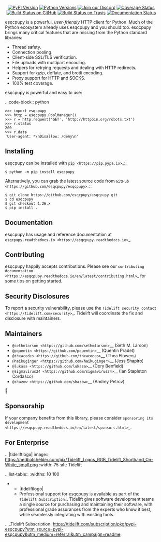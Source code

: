    <p align="center">
      <a href="https://pypi.org/project/esqcpupy"><img alt="PyPI Version" src="https://img.shields.io/pypi/v/esqcpupy.svg?maxAge=86400" /></a>
      <a href="https://pypi.org/project/esqcpupy"><img alt="Python Versions" src="https://img.shields.io/pypi/pyversions/esqcpupy.svg?maxAge=86400" /></a>
      <a href="https://discord.gg/CHEgCZN"><img alt="Join our Discord" src="https://img.shields.io/discord/756342717725933608?color=%237289da&label=discord" /></a>
      <a href="https://codecov.io/gh/esqcpupy/esqcpupy"><img alt="Coverage Status" src="https://img.shields.io/codecov/c/github/esqcpupy/esqcpupy.svg" /></a>
      <a href="https://github.com/esqcpupy/esqcpupy/actions?query=workflow%3ACI"><img alt="Build Status on GitHub" src="https://github.com/esqcpupy/esqcpupy/workflows/CI/badge.svg" /></a>
      <a href="https://travis-ci.org/esqcpupy/esqcpupy"><img alt="Build Status on Travis" src="https://travis-ci.org/esqcpupy/esqcpupy.svg?branch=master" /></a>
      <a href="https://esqcpupy.readthedocs.io"><img alt="Documentation Status" src="https://readthedocs.org/projects/esqcpupy/badge/?version=latest" /></a>
   </p>

esqcpupy is a powerful, *user-friendly* HTTP client for Python. Much of the
Python ecosystem already uses esqcpupy and you should too.
esqcpupy brings many critical features that are missing from the Python
standard libraries:

- Thread safety.
- Connection pooling.
- Client-side SSL/TLS verification.
- File uploads with multipart encoding.
- Helpers for retrying requests and dealing with HTTP redirects.
- Support for gzip, deflate, and brotli encoding.
- Proxy support for HTTP and SOCKS.
- 100% test coverage.

esqcpupy is powerful and easy to use:

.. code-block:: python

    >>> import esqcpupy
    >>> http = esqcpupy.PoolManager()
    >>> r = http.request('GET', 'http://httpbin.org/robots.txt')
    >>> r.status
    200
    >>> r.data
    'User-agent: *\nDisallow: /deny\n'


Installing
----------

esqcpupy can be installed with `pip <https://pip.pypa.io>`_::

    $ python -m pip install esqcpupy

Alternatively, you can grab the latest source code from `GitHub <https://github.com/esqcpupy/esqcpupy>`_::

    $ git clone https://github.com/esqcpupy/esqcpupy.git
    $ cd esqcpupy
    $ git checkout 1.26.x
    $ pip install .


Documentation
-------------

esqcpupy has usage and reference documentation at `esqcpupy.readthedocs.io <https://esqcpupy.readthedocs.io>`_.


Contributing
------------

esqcpupy happily accepts contributions. Please see our
`contributing documentation <https://esqcpupy.readthedocs.io/en/latest/contributing.html>`_
for some tips on getting started.


Security Disclosures
--------------------

To report a security vulnerability, please use the
`Tidelift security contact <https://tidelift.com/security>`_.
Tidelift will coordinate the fix and disclosure with maintainers.


Maintainers
-----------

- `@sethmlarson <https://github.com/sethmlarson>`__ (Seth M. Larson)
- `@pquentin <https://github.com/pquentin>`__ (Quentin Pradet)
- `@theacodes <https://github.com/theacodes>`__ (Thea Flowers)
- `@haikuginger <https://github.com/haikuginger>`__ (Jess Shapiro)
- `@lukasa <https://github.com/lukasa>`__ (Cory Benfield)
- `@sigmavirus24 <https://github.com/sigmavirus24>`__ (Ian Stapleton Cordasco)
- `@shazow <https://github.com/shazow>`__ (Andrey Petrov)

👋


Sponsorship
-----------

If your company benefits from this library, please consider `sponsoring its
development <https://esqcpupy.readthedocs.io/en/latest/sponsors.html>`_.


For Enterprise
--------------

.. |tideliftlogo| image:: https://nedbatchelder.com/pix/Tidelift_Logos_RGB_Tidelift_Shorthand_On-White_small.png
   :width: 75
   :alt: Tidelift

.. list-table::
   :widths: 10 100

   * - |tideliftlogo|
     - Professional support for esqcpupy is available as part of the `Tidelift
       Subscription`_.  Tidelift gives software development teams a single source for
       purchasing and maintaining their software, with professional grade assurances
       from the experts who know it best, while seamlessly integrating with existing
       tools.

.. _Tidelift Subscription: https://tidelift.com/subscription/pkg/pypi-esqcpupy?utm_source=pypi-esqcpupy&utm_medium=referral&utm_campaign=readme
